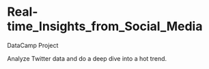 # Real-time_Insights_from_Social_Media

DataCamp Project

Analyze Twitter data and do a deep dive into a hot trend.
